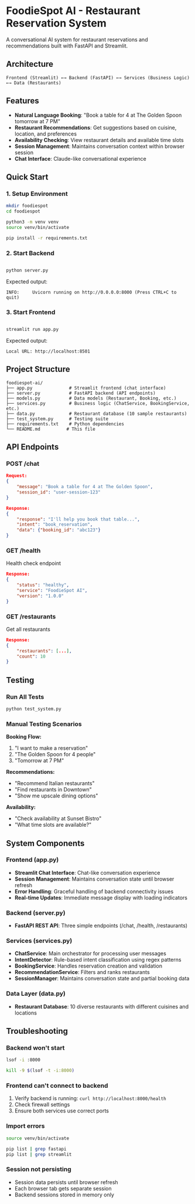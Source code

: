 # FoodieSpot AI - Restaurant Reservation System

A conversational AI system for restaurant reservations and recommendations built with FastAPI and Streamlit.

## Architecture

```
Frontend (Streamlit) ←→ Backend (FastAPI) ←→ Services (Business Logic) ←→ Data (Restaurants)
```

## Features

- **Natural Language Booking**: "Book a table for 4 at The Golden Spoon tomorrow at 7 PM"
- **Restaurant Recommendations**: Get suggestions based on cuisine, location, and preferences  
- **Availability Checking**: View restaurant details and available time slots
- **Session Management**: Maintains conversation context within browser session
- **Chat Interface**: Claude-like conversational experience

## Quick Start

### 1. Setup Environment

```bash
mkdir foodiespot
cd foodiespot

python3 -m venv venv
source venv/bin/activate

pip install -r requirements.txt
```

### 2. Start Backend

```bash

python server.py
```

Expected output:
```
INFO:     Uvicorn running on http://0.0.0.0:8000 (Press CTRL+C to quit)
```

### 3. Start Frontend

```bash

streamlit run app.py
```

Expected output:
```
Local URL: http://localhost:8501
```

## Project Structure

```
foodiespot-ai/
├── app.py              # Streamlit frontend (chat interface)
├── server.py           # FastAPI backend (API endpoints)  
├── models.py           # Data models (Restaurant, Booking, etc.)
├── services.py         # Business logic (ChatService, BookingService, etc.)
├── data.py             # Restaurant database (10 sample restaurants)
├── test_system.py      # Testing suite
├── requirements.txt    # Python dependencies
└── README.md          # This file
```

## API Endpoints

### POST /chat

```json
Request:
{
    "message": "Book a table for 4 at The Golden Spoon",
    "session_id": "user-session-123"
}

Response:
{
    "response": "I'll help you book that table...",
    "intent": "book_reservation", 
    "data": {"booking_id": "abc123"}
}
```

### GET /health
Health check endpoint
```json
Response:
{
    "status": "healthy",
    "service": "FoodieSpot AI",
    "version": "1.0.0"
}
```

### GET /restaurants
Get all restaurants
```json
Response:
{
    "restaurants": [...],
    "count": 10
}
```

## Testing

### Run All Tests
```bash
python test_system.py
```

### Manual Testing Scenarios

**Booking Flow:**
1. "I want to make a reservation"
2. "The Golden Spoon for 4 people"  
3. "Tomorrow at 7 PM"

**Recommendations:**
- "Recommend Italian restaurants"
- "Find restaurants in Downtown"
- "Show me upscale dining options"

**Availability:**
- "Check availability at Sunset Bistro"
- "What time slots are available?"

## System Components

### Frontend (app.py)
- **Streamlit Chat Interface**: Chat-like conversation experience
- **Session Management**: Maintains conversation state until browser refresh
- **Error Handling**: Graceful handling of backend connectivity issues
- **Real-time Updates**: Immediate message display with loading indicators

### Backend (server.py)  
- **FastAPI REST API**: Three simple endpoints (/chat, /health, /restaurants)

### Services (services.py)
- **ChatService**: Main orchestrator for processing user messages
- **IntentDetector**: Rule-based intent classification using regex patterns
- **BookingService**: Handles reservation creation and validation
- **RecommendationService**: Filters and ranks restaurants
- **SessionManager**: Maintains conversation state and partial booking data

### Data Layer (data.py)
- **Restaurant Database**: 10 diverse restaurants with different cuisines and locations

## Troubleshooting

### Backend won't start
```bash
lsof -i :8000

kill -9 $(lsof -t -i:8000)
```

### Frontend can't connect to backend
1. Verify backend is running: `curl http://localhost:8000/health`
2. Check firewall settings
3. Ensure both services use correct ports

### Import errors
```bash
source venv/bin/activate

pip list | grep fastapi
pip list | grep streamlit
```

### Session not persisting
- Session data persists until browser refresh
- Each browser tab gets separate session
- Backend sessions stored in memory only

